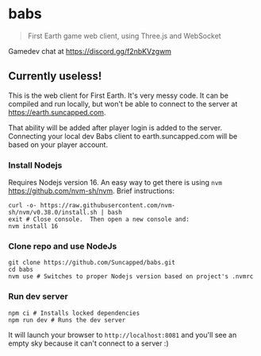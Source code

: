 # babs

> First Earth game web client, using Three.js and WebSocket

Gamedev chat at https://discord.gg/f2nbKVzgwm

## Currently useless!

This is the web client for First Earth.  It's very messy code.  It can be compiled and run locally, but won't be able to connect to the server at https://earth.suncapped.com.  

That ability will be added after player login is added to the server.  Connecting your local dev Babs client to earth.suncapped.com will be based on your player account.

### Install Nodejs

Requires Nodejs version 16.  An easy way to get there is using `nvm` https://github.com/nvm-sh/nvm.  Brief instructions:

```console
curl -o- https://raw.githubusercontent.com/nvm-sh/nvm/v0.38.0/install.sh | bash
exit # Close console.  Then open a new console and:
nvm install 16
```

### Clone repo and use NodeJs

```console
git clone https://github.com/Suncapped/babs.git
cd babs
nvm use # Switches to proper Nodejs version based on project's .nvmrc
```

### Run dev server

```console
npm ci # Installs locked dependencies
npm run dev # Runs the dev server
```
It will launch your browser to `http://localhost:8081` and you'll see an empty sky because it can't connect to a server :)
